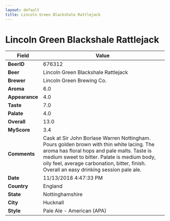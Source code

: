 ```yaml
---
layout: default
title: Lincoln Green Blackshale Rattlejack
---
```


# Lincoln Green Blackshale Rattlejack

| Field         | Value     |
|---------------|-----------|
| **BeerID** | 676312 |
| **Beer** | Lincoln Green Blackshale Rattlejack |
| **Brewer** | Lincoln Green Brewing Co. |
| **Aroma** | 6.0 |
| **Appearance** | 4.0 |
| **Taste** | 7.0 |
| **Palate** | 4.0 |
| **Overall** | 13.0 |
| **MyScore** | 3.4 |
| **Comments** | Cask at Sir John Borlase Warren Nottingham. Pours golden brown with thin white lacing. The aroma has floral hops and pale malts. Taste is medium sweet to bitter. Palate is medium body, oily feel, average carbonation, bitter, finish. Overall an easy drinking session pale ale. |
| **Date** | 11/13/2018 4:47:33 PM |
| **Country** | England |
| **State** | Nottinghamshire |
| **City** | Hucknall |
| **Style** | Pale Ale - American (APA) |
